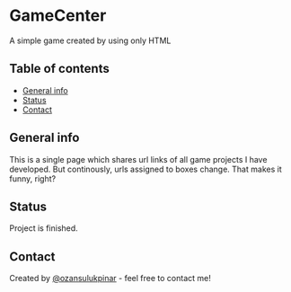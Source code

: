 # GameCenter

A simple game created by using only HTML

## Table of contents

- [General info](#general-info)
- [Status](#status)
- [Contact](#contact)

## General info

This is a single page which shares url links of all game projects I have developed. But continously, urls assigned to boxes change. That makes it funny, right?

## Status

Project is finished.

## Contact

Created by [@ozansulukpinar](https://github.com/ozansulukpinar) - feel free to contact me!
